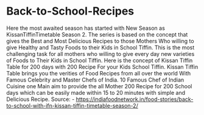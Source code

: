 # Back-to-School-Recipes
Here the most awaited season has started with New Season as KissanTiffinTimetable Season 2.  The series is based on the concept that gives the Best and Most Delicious Recipes to those Mothers Who willing to give Healthy and Tasty Foods to their Kids in School Tiffin. This is the most challenging task for all mothers who willing to give every day new varieties of Foods to Their Kids in School Tiffin. Here is the concept of Kissan Tiffin Table for 200 days with 200 Recipe For your Kids School Tiffin.   Kissan Tiffin Table brings you the verities of Food Recipes from all over the world With Famous Celebrity and Master Chefs of India.  10 Famous Chef of Indian Cuisine one Main aim to provide the all Mother 200 Recipe for 200 School days which can be easily made within 15 to 20 minutes with simple and Delicious Recipe. Source: - https://indiafoodnetwork.in/food-stories/back-to-school-with-ifn-kissan-tiffin-timetable-season-2/ 
